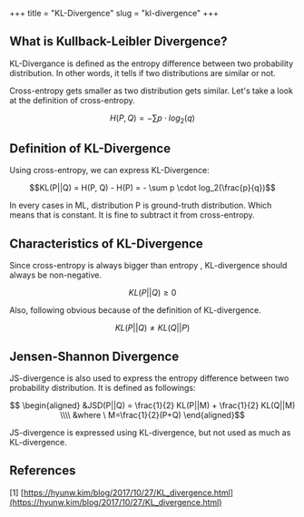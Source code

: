 +++
title = "KL-Divergence"
slug = "kl-divergence"
+++

## What is Kullback-Leibler Divergence?
KL-Divergance is defined as the entropy difference between two probability distribution. In other words, it tells if two distributions are similar or not.

Cross-entropy gets smaller as two distribution gets similar. Let's take a look at the definition of cross-entropy.

$$H(P, Q) = - \sum p \cdot log_2(q)$$

## Definition of KL-Divergence
Using cross-entropy, we can express KL-Divergence:

$$KL(P||Q) = H(P, Q) - H(P) = - \sum p \cdot log_2(\frac{p}{q})$$

In every cases in ML, distribution P is ground-truth distribution. Which means that  is constant. It is fine to subtract it from cross-entropy.

## Characteristics of KL-Divergence

Since cross-entropy  is always bigger than entropy , KL-divergence should always be non-negative.

$$KL(P||Q) \ge 0$$

Also, following obvious because of the definition of KL-divergence.

$$KL(P||Q) \ne KL(Q||P)$$

## Jensen-Shannon Divergence
JS-divergence is also used to express the entropy difference between two probability distribution. It is defined as followings:

$$ \begin{aligned}
&JSD(P||Q) = \frac{1}{2} KL(P||M) + \frac{1}{2} KL(Q||M) \\\\
&where \ M=\frac{1}{2}(P+Q) \end{aligned}$$

JS-divergence is expressed using KL-divergence, but not used as much as KL-divergence.

## References
[1] [https://hyunw.kim/blog/2017/10/27/KL_divergence.html](https://hyunw.kim/blog/2017/10/27/KL_divergence.html)
